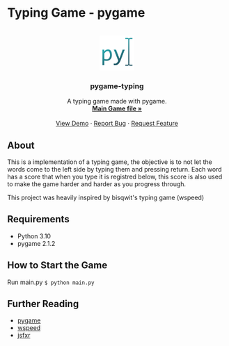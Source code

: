 # Typing Game - pygame 
<!-- PROJECT LOGO -->
<br />
<div align="center">
  <a href="https://github.com/Thinato/pygame-typing">
    <img src="assets/img/logo128.png" alt="Logo" width="80" height="80">
  </a>

  <h3 align="center">pygame-typing</h3>

  <p align="center">
    A typing game made with pygame.
    <br />
    <a href="https://github.com/Thinato/pygame-typing/blob/main/game.py"><strong>Main Game file »</strong></a>
    <br />
    <br />
    <a href="#">View Demo</a>
    ·
    <a href="https://github.com/Thinato/pygame-typing/issues">Report Bug</a>
    ·
    <a href="https://github.com/Thinato/pygame-typing/pulls">Request Feature</a>
  </p>
</div>


## About
This is a implementation of a typing game, the objective is to not let the words come to the left side by typing them and pressing return. Each word has a score that when you type it is registred below, this score is also used to make the game harder and harder as you progress through.

This project was heavily inspired by bisqwit's typing game (wspeed)

## Requirements
* Python 3.10
* pygame 2.1.2

## How to Start the Game
Run main.py
`$ python main.py`


## Further Reading
* [pygame](https://www.pygame.org/wiki/about)
* [wspeed](https://bisqwit.iki.fi/wspeed/)
* [jsfxr](https://sfxr.me/)




<!-- MARKDOWN LINKS & IMAGES -->
<!-- https://www.markdownguide.org/basic-syntax/#reference-style-links -->
[contributors-shield]: https://img.shields.io/github/contributors/othneildrew/Best-README-Template.svg?style=for-the-badge
[contributors-url]: https://github.com/othneildrew/Best-README-Template/graphs/contributors
[forks-shield]: https://img.shields.io/github/forks/othneildrew/Best-README-Template.svg?style=for-the-badge
[forks-url]: https://github.com/othneildrew/Best-README-Template/network/members
[stars-shield]: https://img.shields.io/github/stars/othneildrew/Best-README-Template.svg?style=for-the-badge
[stars-url]: https://github.com/othneildrew/Best-README-Template/stargazers
[issues-shield]: https://img.shields.io/github/issues/othneildrew/Best-README-Template.svg?style=for-the-badge
[issues-url]: https://github.com/othneildrew/Best-README-Template/issues
[license-shield]: https://img.shields.io/github/license/othneildrew/Best-README-Template.svg?style=for-the-badge
[license-url]: https://github.com/othneildrew/Best-README-Template/blob/master/LICENSE.txt
[linkedin-shield]: https://img.shields.io/badge/-LinkedIn-black.svg?style=for-the-badge&logo=linkedin&colorB=555
[linkedin-url]: https://linkedin.com/in/othneildrew
[product-screenshot]: images/screenshot.png

